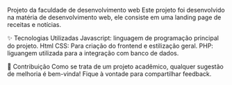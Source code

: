 Projeto da faculdade de desenvolvimento web
Este projeto foi desenvolvido na matéria de desenvolvimento web, ele consiste em uma landing page de receitas e notícias.

✨ Tecnologias Utilizadas
Javascript: linguagem de programação principal do projeto.
Html CSS: Para criação do frontend e estilização geral.
PHP: liguangem utilizada para a integração com banco de dados.

🔨 Contribuição
Como se trata de um projeto acadêmico, qualquer sugestão de melhoria é bem-vinda! Fique à vontade para compartilhar feedback.
